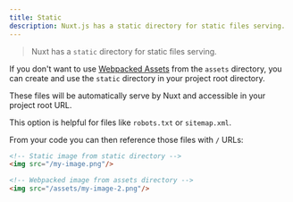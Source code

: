 ```yaml
---
title: Static
description: Nuxt.js has a static directory for static files serving.
---
```


> Nuxt has a `static` directory for static files serving.

If you don't want to use [Webpacked Assets](/guide/assets) from the `assets` directory, you can create and use the `static` directory in your project root directory.

These files will be automatically serve by Nuxt and accessible in your project root URL.

This option is helpful for files like `robots.txt` or `sitemap.xml`.

From your code you can then reference those files with `/` URLs:

```html
<!-- Static image from static directory -->
<img src="/my-image.png"/>

<!-- Webpacked image from assets directory -->
<img src="/assets/my-image-2.png"/>
```
